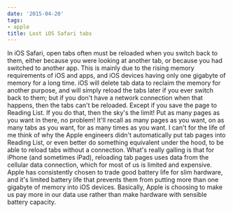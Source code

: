 ```yaml
---
date: '2015-04-20'
tags:
- apple
title: Lost iOS Safari tabs
---
```


In iOS Safari, open tabs often must be reloaded when you switch back to them, either because you were looking at another tab, or because you had switched to another app. This is mainly due to the rising memory requirements of iOS and apps, and iOS devices having only one gigabyte of memory for a long time. iOS will delete tab data to reclaim the memory for another purpose, and will simply reload the tabs later if you ever switch back to them; but if you don't have a network connection when that happens, then the tabs can't be reloaded. Except if you save the page to Reading List. If you do that, then the sky's the limit! Put as many pages as you want in there, no problem! It'll recall as many pages as you want, on as many tabs as you want, for as many times as you want. I can't for the life of me think of why the Apple engineers didn't automatically put tab pages into Reading List, or even better do something equivalent under the hood, to be able to reload tabs without a connection. What's really galling is that for iPhone (and sometimes iPad), reloading tab pages uses data from the cellular data connection, which for most of us is limited and expensive. Apple has consistently chosen to trade good battery life for slim hardware, and it's limited battery life that prevents them from putting more than one gigabyte of memory into iOS devices. Basically, Apple is choosing to make us pay more in our data use rather than make hardware with sensible battery capacity.
